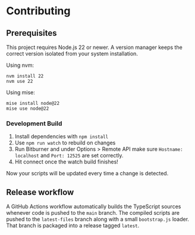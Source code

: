 # Contributing

## Prerequisites

This project requires Node.js 22 or newer. A version manager keeps the correct version isolated from your system installation.

Using nvm:

```
nvm install 22
nvm use 22
```

Using mise:

```
mise install node@22
mise use node@22
```

### Development Build

1. Install dependencies with `npm install`
2. Use `npm run watch` to rebuild on changes
3. Run Bitburner and under Options > Remote API make sure `Hostname:
localhost` and `Port: 12525` are set correctly.
4. Hit connect once the watch build finishes!

Now your scripts will be updated every time a change is detected.

## Release workflow

A GitHub Actions workflow automatically builds the TypeScript sources
whenever code is pushed to the `main` branch. The compiled scripts are
pushed to the `latest-files` branch along with a small `bootstrap.js`
loader. That branch is packaged into a release tagged `latest`.
